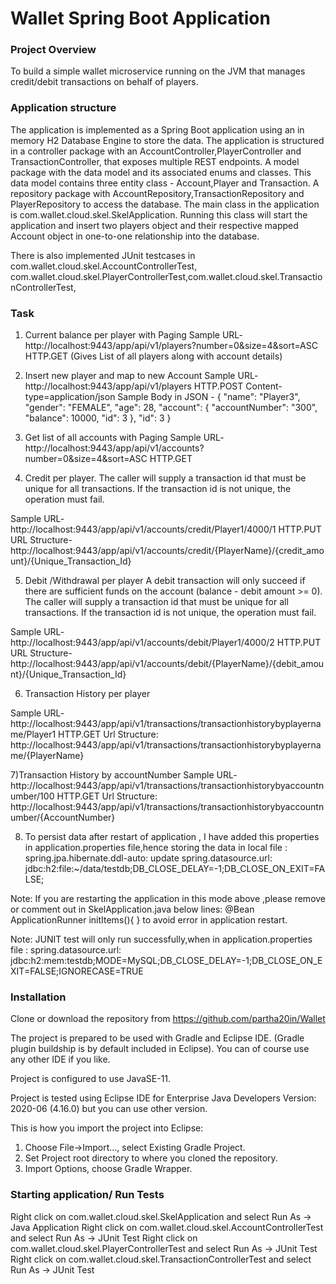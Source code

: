 # Wallet Spring Boot Application #

### Project Overview ###

To build a simple wallet microservice running on the JVM that manages credit/debit
transactions on behalf of players.

### Application structure ###

The application is implemented as a Spring Boot application using an in memory H2 Database Engine to store the data. 
The application is structured in a controller package with an AccountController,PlayerController and TransactionController, 
that exposes multiple REST endpoints. A model package with the data model and its associated enums and classes. This data 
model contains three entity class - Account,Player and Transaction.
A repository package with AccountRepository,TransactionRepository and PlayerRepository to access the database.
The main class in the application is com.wallet.cloud.skel.SkelApplication. Running this class will start the application 
and insert two players object and their respective mapped  Account object in one-to-one relationship into the database.

There is also implemented JUnit testcases in com.wallet.cloud.skel.AccountControllerTest,
com.wallet.cloud.skel.PlayerControllerTest,com.wallet.cloud.skel.TransactionControllerTest,

### Task ###
1) Current balance per player with Paging
Sample URL- http://localhost:9443/app/api/v1/players?number=0&size=4&sort=ASC      HTTP.GET  (Gives List of all players along with account details)

2) Insert new player and map to new Account
Sample URL- http://localhost:9443/app/api/v1/players     HTTP.POST
Content-type=application/json 
Sample Body in JSON - 
{
        "name": "Player3",
        "gender": "FEMALE",
        "age": 28,
        "account": {
            "accountNumber": "300",
            "balance": 10000,
            "id": 3
        },
        "id": 3
    }
	
3) Get list of all accounts with Paging
Sample URL- http://localhost:9443/app/api/v1/accounts?number=0&size=4&sort=ASC     HTTP.GET  

4) Credit per player. The caller will supply a transaction id that must be unique for all
transactions. If the transaction id is not unique, the operation must fail. 

Sample URL- http://localhost:9443/app/api/v1/accounts/credit/Player1/4000/1   HTTP.PUT
URL Structure-http://localhost:9443/app/api/v1/accounts/credit/{PlayerName}/{credit_amount}/{Unique_Transaction_Id}

5)  Debit /Withdrawal per player A debit transaction will only succeed if there are
sufficient funds on the account (balance - debit amount >= 0).
The caller will supply a transaction id that must be unique for all transactions. If the
transaction id is not unique, the operation must fail. 

Sample URL- http://localhost:9443/app/api/v1/accounts/debit/Player1/4000/2   HTTP.PUT
URL Structure-http://localhost:9443/app/api/v1/accounts/debit/{PlayerName}/{debit_amount}/{Unique_Transaction_Id}

6) Transaction History per player

Sample URL- http://localhost:9443/app/api/v1/transactions/transactionhistorybyplayername/Player1  HTTP.GET
Url Structure: http://localhost:9443/app/api/v1/transactions/transactionhistorybyplayername/{PlayerName}

7)Transaction History by accountNumber
Sample URL- http://localhost:9443/app/api/v1/transactions/transactionhistorybyaccountnumber/100   HTTP.GET
Url Structure: http://localhost:9443/app/api/v1/transactions/transactionhistorybyaccountnumber/{AccountNumber}

8) To persist data after restart of application , I have added this properties in application.properties file,hence storing 
the data in local file :
spring.jpa.hibernate.ddl-auto: update
spring.datasource.url: jdbc:h2:file:~/data/testdb;DB_CLOSE_DELAY=-1;DB_CLOSE_ON_EXIT=FALSE;

Note: If you are restarting the application in this mode above ,please remove or comment out in SkelApplication.java below lines:
 @Bean
  ApplicationRunner initItems(){
  }
  to avoid error in application restart.
  
Note: JUNIT test will only run successfully,when in application.properties file :
spring.datasource.url: jdbc:h2:mem:testdb;MODE=MySQL;DB_CLOSE_DELAY=-1;DB_CLOSE_ON_EXIT=FALSE;IGNORECASE=TRUE 
  
### Installation ###

Clone or download the repository from https://github.com/partha20in/Wallet

The project is prepared to be used with Gradle and Eclipse IDE. (Gradle plugin buildship is by default included in Eclipse). You can of course use any other IDE if you like.

Project is configured to use JavaSE-11.

Project is tested using Eclipse IDE for Enterprise Java Developers Version: 2020-06 (4.16.0) but you can use other version.


This is how you import the project into Eclipse:

1. Choose File->Import..., select Existing Gradle Project.
1. Set Project root directory to where you cloned the repository.
1. Import Options, choose Gradle Wrapper.


### Starting application/ Run Tests ###

Right click on com.wallet.cloud.skel.SkelApplication and select Run As -> Java Application
Right click on com.wallet.cloud.skel.AccountControllerTest and select Run As -> JUnit Test
Right click on com.wallet.cloud.skel.PlayerControllerTest and select Run As -> JUnit Test
Right click on com.wallet.cloud.skel.TransactionControllerTest and select Run As -> JUnit Test


